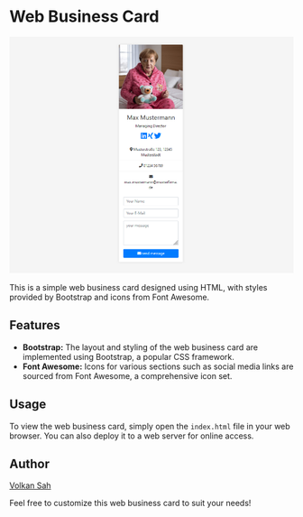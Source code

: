 # Web Business Card
![Mama Merkel](profilbild.png)

This is a simple web business card designed using HTML, with styles provided by Bootstrap and icons from Font Awesome.


## Features

- **Bootstrap:** The layout and styling of the web business card are implemented using Bootstrap, a popular CSS framework.
- **Font Awesome:** Icons for various sections such as social media links are sourced from Font Awesome, a comprehensive icon set.

## Usage

To view the web business card, simply open the `index.html` file in your web browser. You can also deploy it to a web server for online access.

## Author
[Volkan Sah](https://github.com/volkansah)

Feel free to customize this web business card to suit your needs!

